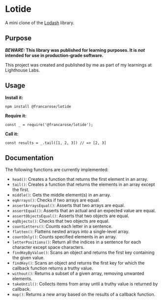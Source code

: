 # Lotide

A mini clone of the [Lodash](https://lodash.com) library.

## Purpose

**_BEWARE:_ This library was published for learning purposes. It is _not_ intended for use in production-grade software.**

This project was created and published by me as part of my learnings at Lighthouse Labs. 

## Usage

**Install it:**

`npm install @francarose/lotide`

**Require it:**

`const _ = require('@francarose/lotide');`

**Call it:**

`const results = _.tail([1, 2, 3]) // => [2, 3]`

## Documentation

The following functions are currently implemented:

* `head()`: Creates a function that returns the first element in an array.
* `tail()`: Creates a function that returns the elements in an array except the first.
* `middle()`: Gets the middle element(s) in an array.
* `eqArrays()`: Checks if two arrays are equal.
* `assertArraysEqual()`: Asserts that two arrays are equal.
* `assertEqual()`: Asserts that an actual and an expected value are equal.
* `assertObjectsEqual()`: Asserts that two objects are equal.
* `eqObjects()`: Checks that two objects are equal.
* `countLetters()`: Counts each letter in a sentence.
* `flatten()`: Flattens nested arrays into a single-level array.
* `countOnly()`: Counts specified elements in an array.
* `letterPositions()`: Return all the indices in a sentence for each character except space characters.
* `findKeyByValue()`: Scans an object and returns the first key containing the given value.
* `findKey()`: Scans an object and returns the first key for which the callback function returns a truthy value. 
* `without()`: Returns a subset of a given array, removing unwanted elements.
* `takeUntil()`: Collects items from array until a truthy value is returned by callback.
* `map()`: Returns a new array based on the results of a callback function.


